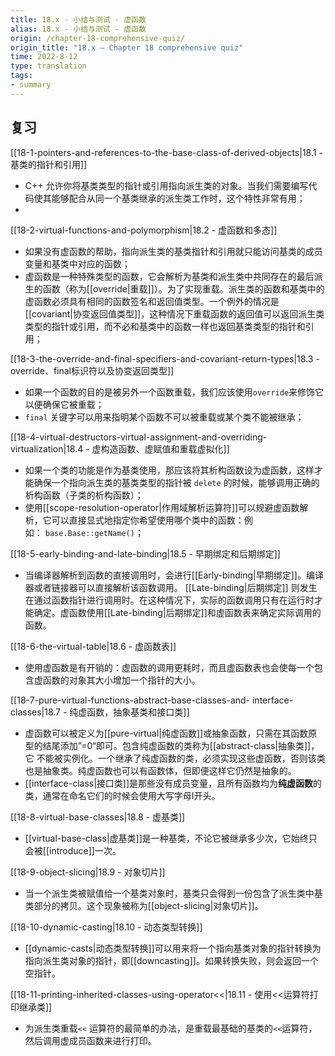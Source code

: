 ```yaml
---
title: 18.x - 小结与测试 - 虚函数
alias: 18.x - 小结与测试 - 虚函数
origin: /chapter-18-comprehensive-quiz/
origin_title: "18.x — Chapter 18 comprehensive quiz"
time: 2022-8-12
type: translation
tags:
- summary
---
```


## 复习

[[18-1-pointers-and-references-to-the-base-class-of-derived-objects|18.1 - 基类的指针和引用]]

- C++ 允许你将基类类型的指针或引用指向派生类的对象。当我们需要编写代码使其能够配合从同一个基类继承的派生类工作时，这个特性非常有用；
- 
[[18-2-virtual-functions-and-polymorphism|18.2 - 虚函数和多态]]

- 如果没有虚函数的帮助，指向派生类的基类指针和引用就只能访问基类的成员变量和基类中对应的函数；
- 虚函数是一种特殊类型的函数，它会解析为基类和派生类中共同存在的最后派生的函数（称为[[override|重载]]）。为了实现重载。派生类的函数和基类中的虚函数必须具有相同的函数签名和返回值类型。一个例外的情况是[[covariant|协变返回值类型]]，这种情况下重载函数的返回值可以返回派生类类型的指针或引用，而不必和基类中的函数一样也返回基类类型的指针和引用；

[[18-3-the-override-and-final-specifiers-and-covariant-return-types|18.3 - override、final标识符以及协变返回类型]]

- 如果一个函数的目的是被另外一个函数重载，我们应该使用`override`来修饰它以便确保它被重载；
- `final` 关键字可以用来指明某个函数不可以被重载或某个类不能被继承；

[[18-4-virtual-destructors-virtual-assignment-and-overriding-virtualization|18.4 - 虚构造函数、虚赋值和重载虚拟化]]

- 如果一个类的功能是作为基类使用，那应该将其析构函数设为虚函数，这样才能确保一个指向派生类的基类类型的指针被 `delete` 的时候，能够调用正确的析构函数（子类的析构函数）；
- 使用[[scope-resolution-operator|作用域解析运算符]]可以规避虚函数解析，它可以直接显式地指定你希望使用哪个类中的函数：例如： `base.Base::getName()`；

[[18-5-early-binding-and-late-binding|18.5 - 早期绑定和后期绑定]]

- 当编译器解析到函数的直接调用时，会进行[[Early-binding|早期绑定]]。编译器或者链接器可以直接解析该函数调用。 [[Late-binding|后期绑定]] 则发生在通过函数指针进行调用时。在这种情况下，实际的函数调用只有在运行时才能确定。虚函数使用[[Late-binding|后期绑定]]和虚函数表来确定实际调用的函数。

[[18-6-the-virtual-table|18.6 - 虚函数表]]

- 使用虚函数是有开销的：虚函数的调用更耗时，而且虚函数表也会使每一个包含虚函数的对象其大小增加一个指针的大小。


[[18-7-pure-virtual-functions-abstract-base-classes-and- interface-classes|18.7 - 纯虚函数，抽象基类和接口类]]

- 虚函数可以被定义为[[pure-virtual|纯虚函数]]或抽象函数，只需在其函数原型的结尾添加”=0“即可。包含纯虚函数的类称为[[abstract-class|抽象类]]，它 不能被实例化。一个继承了纯虚函数的类，必须实现这些虚函数，否则该类也是抽象类。纯虚函数也可以有函数体，但即便这样它仍然是抽象的。
- [[interface-class|接口类]]是那些没有成员变量，且所有函数均为**纯虚函数**的类，通常在命名它们的时候会使用大写字母I开头。

[[18-8-virtual-base-classes|18.8 - 虚基类]]

- [[virtual-base-class|虚基类]]是一种基类，不论它被继承多少次，它始终只会被[[introduce]]一次。

[[18-9-object-slicing|18.9 - 对象切片]]

- 当一个派生类被赋值给一个基类对象时，基类只会得到一份包含了派生类中基类部分的拷贝。这个现象被称为[[object-slicing|对象切片]]。

[[18-10-dynamic-casting|18.10 - 动态类型转换]]

- [[dynamic-casts|动态类型转换]]可以用来将一个指向基类对象的指针转换为指向派生类对象的指针，即[[downcasting]]。如果转换失败，则会返回一个空指针。

[[18-11-printing-inherited-classes-using-operator<<|18.11 - 使用<<运算符打印继承类]]

- 为派生类重载`<<` 运算符的最简单的办法，是重载最基础的基类的`<<`运算符，然后调用虚成员函数来进行打印。